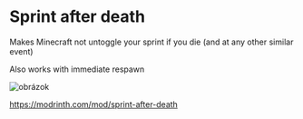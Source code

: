 # Sprint after death
Makes Minecraft not untoggle your sprint if you die (and at any other similar event)

Also works with immediate respawn

![obrázok](https://github.com/SmajloSlovakian/Sprint-after-death/assets/16209307/d4158363-4631-44c1-8180-70fa5ef2432b)

https://modrinth.com/mod/sprint-after-death
